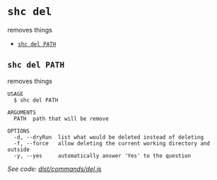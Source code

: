 # `shc del`

removes things

- [`shc del PATH`](#shc-del-path)

## `shc del PATH`

removes things

```
USAGE
  $ shc del PATH

ARGUMENTS
  PATH  path that will be remove

OPTIONS
  -d, --dryRun  list what would be deleted instead of deleting
  -f, --force   allow deleting the current working directory and outside
  -y, --yes     automatically answer 'Yes' to the question
```

_See code: [dist/commands/del.js](https://github.com/straw-hat-team/javascript/blob/v0.10.3/dist/commands/del.js)_
